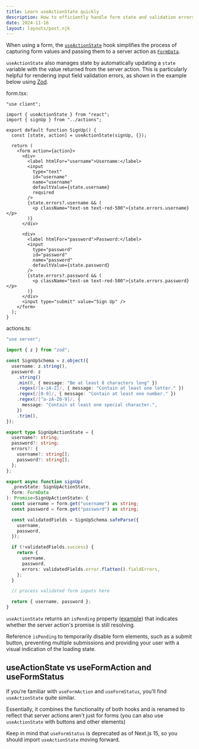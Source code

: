 ```yaml
---
title: Learn useActionState quickly
description: How to efficiently handle form state and validation errors with the useActionState hook in Next.js 15
date: 2024-11-16
layout: layouts/post.njk
---
```


When using a form, the [`useActionState`](https://react.dev/reference/react/useActionState) hook simplifies the process of capturing form values and passing them to a server action as [`FormData`](https://developer.mozilla.org/en-US/docs/Web/API/FormData).

`useActionState` also manages state by automatically updating a `state` variable with the value returned from the server action. This is particularly helpful for rendering input field validation errors, as shown in the example below using [Zod](https://zod.dev/).

form.tsx:

```tsx
"use client";

import { useActionState } from "react";
import { signUp } from "../actions";

export default function SignUp() {
  const [state, action] = useActionState(signUp, {});

  return (
    <form action={action}>
      <div>
        <label htmlFor="username">Username:</label>
        <input
          type="text"
          id="username"
          name="username"
          defaultValue={state.username}
          required
        />
        {state.errors?.username && (
          <p className="text-sm text-red-500">{state.errors.username}</p>
        )}
      </div>

      <div>
        <label htmlFor="password">Password:</label>
        <input
          type="password"
          id="password"
          name="password"
          defaultValue={state.password}
        />
        {state.errors?.password && (
          <p className="text-sm text-red-500">{state.errors.password}</p>
        )}
      </div>
      <input type="submit" value="Sign Up" />
    </form>
  );
}
```

actions.ts:

```ts
"use server";

import { z } from "zod";

const SignUpSchema = z.object({
  username: z.string(),
  password: z
    .string()
    .min(8, { message: "Be at least 8 characters long" })
    .regex(/[a-zA-Z]/, { message: "Contain at least one letter." })
    .regex(/[0-9]/, { message: "Contain at least one number." })
    .regex(/[^a-zA-Z0-9]/, {
      message: "Contain at least one special character.",
    })
    .trim(),
});

export type SignUpActionState = {
  username?: string;
  password?: string;
  errors?: {
    username?: string[];
    password?: string[];
  };
};

export async function signUp(
  _prevState: SignUpActionState,
  form: FormData
): Promise<SignUpActionState> {
  const username = form.get("username") as string;
  const password = form.get("password") as string;

  const validatedFields = SignUpSchema.safeParse({
    username,
    password,
  });

  if (!validatedFields.success) {
    return {
      username,
      password,
      errors: validatedFields.error.flatten().fieldErrors,
    };
  }

  // process validated form inputs here

  return { username, password };
}
```

`useActionState` returns an `isPending` property ([example](https://react.dev/reference/react/useActionState#display-information-after-submitting-a-form)) that indicates whether the server action's promise is still resolving.

Reference `isPending` to temporarily disable form elements, such as a submit button, preventing multiple submissions and providing your user with a visual indication of the loading state.

## useActionState vs useFormAction and useFormStatus

If you’re familiar with `useFormAction` and `useFormStatus`, you’ll find `useActionState` quite similar.

Essentially, it combines the functionality of both hooks and is renamed to reflect that server actions aren't just for forms (you can also use `useActionState` with buttons and other elements)

Keep in mind that `useFormStatus` is deprecated as of Next.js 15, so you should import `useActionState` moving forward.
